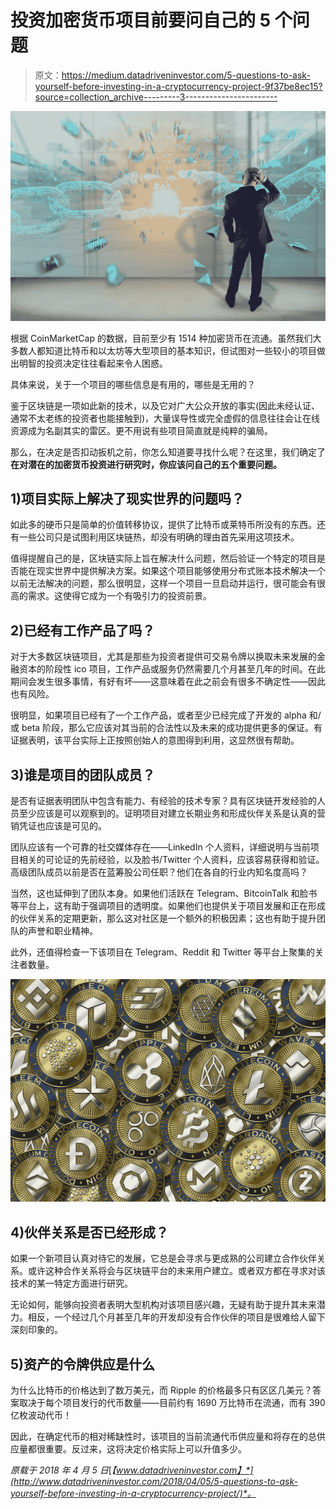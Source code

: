 # 投资加密货币项目前要问自己的 5 个问题

> 原文：<https://medium.datadriveninvestor.com/5-questions-to-ask-yourself-before-investing-in-a-cryptocurrency-project-9f37be8ec15?source=collection_archive---------3----------------------->

![](img/7707d001d54d67daffa07fc7b4c8e92a.png)

根据 CoinMarketCap 的数据，目前至少有 1514 种加密货币在流通。虽然我们大多数人都知道比特币和以太坊等大型项目的基本知识，但试图对一些较小的项目做出明智的投资决定往往看起来令人困惑。

具体来说，关于一个项目的哪些信息是有用的，哪些是无用的？

鉴于区块链是一项如此新的技术，以及它对广大公众开放的事实(因此未经认证、通常不太老练的投资者也能接触到)，大量误导性或完全虚假的信息往往会让在线资源成为名副其实的雷区。更不用说有些项目简直就是纯粹的骗局。

那么，在决定是否扣动扳机之前，你怎么知道要寻找什么呢？在这里，我们确定了**在对潜在的加密货币投资进行研究时，你应该问自己的五个重要问题。**

## 1)项目实际上解决了现实世界的问题吗？

如此多的硬币只是简单的价值转移协议，提供了比特币或莱特币所没有的东西。还有一些公司只是试图利用区块链热，却没有明确的理由首先采用这项技术。

值得提醒自己的是，区块链实际上旨在解决什么问题，然后验证一个特定的项目是否能在现实世界中提供解决方案。如果这个项目能够使用分布式账本技术解决一个以前无法解决的问题，那么很明显，这样一个项目一旦启动并运行，很可能会有很高的需求。这使得它成为一个有吸引力的投资前景。

## 2)已经有工作产品了吗？

对于大多数区块链项目，尤其是那些为投资者提供可交易令牌以换取未来发展的金融资本的阶段性 ico 项目，工作产品或服务仍然需要几个月甚至几年的时间。在此期间会发生很多事情，有好有坏——这意味着在此之前会有很多不确定性——因此也有风险。

很明显，如果项目已经有了一个工作产品，或者至少已经完成了开发的 alpha 和/或 beta 阶段，那么它应该对其当前的合法性以及未来的成功提供更多的保证。有证据表明，该平台实际上正按照创始人的意图得到利用，这显然很有帮助。

## 3)谁是项目的团队成员？

是否有证据表明团队中包含有能力、有经验的技术专家？具有区块链开发经验的人员至少应该是可以观察到的。证明项目对建立长期业务和形成伙伴关系是认真的营销凭证也应该是可见的。

团队应该有一个可靠的社交媒体存在——LinkedIn 个人资料，详细说明与当前项目相关的可论证的先前经验，以及脸书/Twitter 个人资料，应该容易获得和验证。高级团队成员以前是否在蓝筹股公司任职？他们在各自的行业内知名度高吗？

当然，这也延伸到了团队本身。如果他们活跃在 Telegram、BitcoinTalk 和脸书等平台上，这有助于强调项目的透明度。如果他们也提供关于项目发展和正在形成的伙伴关系的定期更新，那么这对社区是一个额外的积极因素；这也有助于提升团队的声誉和职业精神。

此外，还值得检查一下该项目在 Telegram、Reddit 和 Twitter 等平台上聚集的关注者数量。

![](img/d96d430d8ba896c9174f275576148aca.png)

## 4)伙伴关系是否已经形成？

如果一个新项目认真对待它的发展，它总是会寻求与更成熟的公司建立合作伙伴关系。或许这种合作关系将会与区块链平台的未来用户建立。或者双方都在寻求对该技术的某一特定方面进行研究。

无论如何，能够向投资者表明大型机构对该项目感兴趣，无疑有助于提升其未来潜力。相反，一个经过几个月甚至几年的开发却没有合作伙伴的项目是很难给人留下深刻印象的。

## 5)资产的令牌供应是什么

为什么比特币的价格达到了数万美元，而 Ripple 的价格最多只有区区几美元？答案取决于每个项目发行的代币数量——目前约有 1690 万比特币在流通，而有 390 亿枚波动代币！

因此，在确定代币的相对稀缺性时，该项目的当前流通代币供应量和将存在的总供应量都很重要。反过来，这将决定价格实际上可以升值多少。

*原载于 2018 年 4 月 5 日*[*【www.datadriveninvestor.com】*](http://www.datadriveninvestor.com/2018/04/05/5-questions-to-ask-yourself-before-investing-in-a-cryptocurrency-project/)*。*